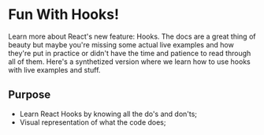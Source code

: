 # Fun With Hooks!
Learn more about React's new feature: Hooks. The docs are a great thing of beauty but maybe you're missing some actual live examples and how they're put in practice or didn't have the time and patience to read through all of them. Here's a synthetized version where we learn how to use hooks with live examples and stuff.

## Purpose
- Learn React Hooks by knowing all the do's and don'ts;
- Visual representation of what the code does;
